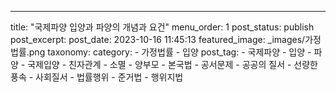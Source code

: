 ---
title: "국제파양 입양과 파양의 개념과 요건"
menu_order: 1
post_status: publish
post_excerpt: 
post_date: 2023-10-16 11:45:13
featured_image: _images/가정법률.png
taxonomy:
    category:
        - 가정법률
        - 입양
    post_tag:
        - 국제파양
        -  입양
        -  파양
        -  국제입양
        -  친자관계
        -  소멸
        -  양부모
        -  본국법
        -  공서문제
        -  공공의 질서
        -  선량한 풍속
        -  사회질서
        -  법률행위
        -  준거법
        -  행위지법
